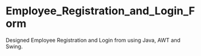 # Employee_Registration_and_Login_Form
Designed Employee Registration and Login from using Java, AWT and Swing.
